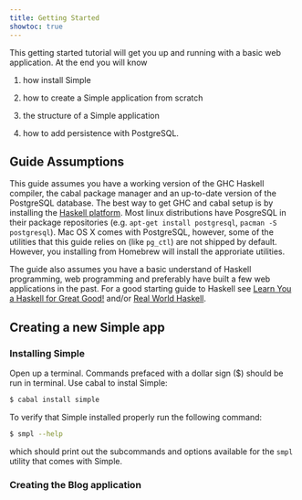 ```yaml
---
title: Getting Started
showtoc: true
---
```


This getting started tutorial will get you up and running with a basic web
application. At the end you will know

1. how install Simple

2. how to create a Simple application from scratch

3. the structure of a Simple application

4. how to add persistence with PostgreSQL.

## Guide Assumptions

This guide assumes you have a working version of the GHC Haskell compiler, the
cabal package manager and an up-to-date version of the PostgreSQL database. The
best way to get GHC and cabal setup is by installing the
[Haskell platform](http://www.haskell.org/platform). Most linux distributions
have PosgreSQL in their package repositories (e.g.
`apt-get install postgresql`, `pacman -S postgresql`).
Mac OS X comes with PostgreSQL, however, some of the utilities that this guide
relies on (like `pg_ctl`) are not shipped by default. However, you installing
from Homebrew will install the approriate utilities.

The guide also assumes you have a basic understand of Haskell programming, web
programming and preferably have built a few web applications in the past. For a
good starting guide to Haskell see
[Learn You a Haskell for Great Good!](http://learnyouahaskell.org)
and/or [Real World Haskell](http://book.realworldhaskell.org/).

## Creating a new Simple app

### Installing Simple

Open up a terminal. Commands prefaced with a dollar sign ($) should be run in
terminal. Use cabal to instal Simple:

```bash
$ cabal install simple
```

To verify that Simple installed properly run the following command:

```bash
$ smpl --help
```

which should print out the subcommands and options available for the `smpl`
utility that comes with Simple.

### Creating the Blog application

